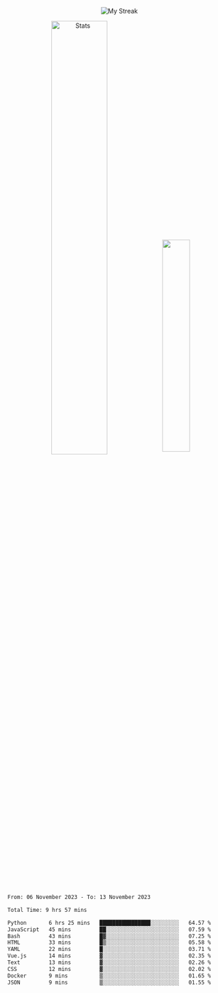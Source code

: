 <p align="center">
<picture>
  <source media="(prefers-color-scheme: dark)" srcset="http://github-readme-streak-stats.herokuapp.com?user=semolik&theme=dark&hide_border=true&background=DD272700">
  <img alt="My Streak" src="http://github-readme-streak-stats.herokuapp.com?user=semolik&hide_border=true">
</picture>
</p>
<div align="center">
  <picture>
    <source media="(prefers-color-scheme: dark)" srcset="https://github-readme-stats.vercel.app/api?username=semolik&show_icons=true&bg_color=DD272700&hide_border=true&theme=dark">
        <img alt="Stats" src="https://github-readme-stats.vercel.app/api?username=semolik&show_icons=true&bg_color=DD272700&hide_border=true" width="50%" >
  </picture>
  <sup>
  <picture>
  <source media="(prefers-color-scheme: dark)" srcset="https://github-readme-stats.vercel.app/api/top-langs/?username=semolik&layout=compact&hide_border=true&bg_color=DD272700&theme=dark">
  <img src="https://github-readme-stats.vercel.app/api/top-langs/?username=semolik&layout=compact&hide_border=true" width="35%" />
  </picture>
  </sup>
</div>
<!--START_SECTION:waka-->

```txt
From: 06 November 2023 - To: 13 November 2023

Total Time: 9 hrs 57 mins

Python       6 hrs 25 mins   ████████████████░░░░░░░░░   64.57 %
JavaScript   45 mins         ██░░░░░░░░░░░░░░░░░░░░░░░   07.59 %
Bash         43 mins         █▓░░░░░░░░░░░░░░░░░░░░░░░   07.25 %
HTML         33 mins         █▒░░░░░░░░░░░░░░░░░░░░░░░   05.58 %
YAML         22 mins         █░░░░░░░░░░░░░░░░░░░░░░░░   03.71 %
Vue.js       14 mins         ▓░░░░░░░░░░░░░░░░░░░░░░░░   02.35 %
Text         13 mins         ▓░░░░░░░░░░░░░░░░░░░░░░░░   02.26 %
CSS          12 mins         ▓░░░░░░░░░░░░░░░░░░░░░░░░   02.02 %
Docker       9 mins          ▒░░░░░░░░░░░░░░░░░░░░░░░░   01.65 %
JSON         9 mins          ▒░░░░░░░░░░░░░░░░░░░░░░░░   01.55 %
```

<!--END_SECTION:waka-->

